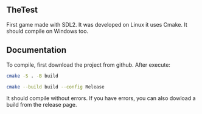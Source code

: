 ## TheTest
First game made with SDL2. It was developed on Linux it uses Cmake.
It should compile on Windows too.

## Documentation

To compile, first download the project from github. After execute:

```Bash
cmake -S . -B build
```

```Bash
cmake --build build --config Release
```

It should compile without errors. If you have errors, you can also dowload a build from the release page.
